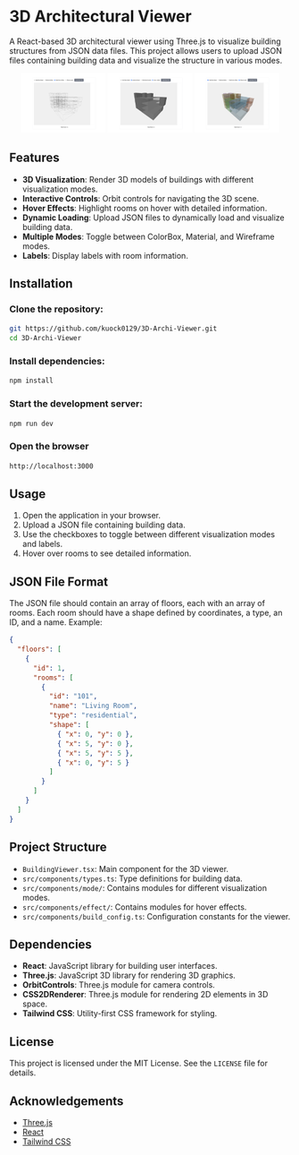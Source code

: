# 3D Architectural Viewer

A React-based 3D architectural viewer using Three.js to visualize building structures from JSON data files. This project allows users to upload JSON files containing building data and visualize the structure in various modes.

<p align="center">
    <img src="public/wireframe.png" width="30%" />
    <img src="public/material.png" width="30%" />
    <img src="public/colorBox.png" width="30%" />
</p>

## Features
- **3D Visualization**: Render 3D models of buildings with different visualization modes.
- **Interactive Controls**: Orbit controls for navigating the 3D scene.
- **Hover Effects**: Highlight rooms on hover with detailed information.
- **Dynamic Loading**: Upload JSON files to dynamically load and visualize building data.
- **Multiple Modes**: Toggle between ColorBox, Material, and Wireframe modes.
- **Labels**: Display labels with room information.

## Installation

### Clone the repository:
```sh
git https://github.com/kuock0129/3D-Archi-Viewer.git
cd 3D-Archi-Viewer
```

### Install dependencies:
```sh
npm install
```

### Start the development server:
```sh
npm run dev
```

### Open the browser
```sh
http://localhost:3000 
```

## Usage
1. Open the application in your browser.
2. Upload a JSON file containing building data.
3. Use the checkboxes to toggle between different visualization modes and labels.
4. Hover over rooms to see detailed information.

## JSON File Format
The JSON file should contain an array of floors, each with an array of rooms. Each room should have a shape defined by coordinates, a type, an ID, and a name. Example:

```json
{
  "floors": [
    {
      "id": 1,
      "rooms": [
        {
          "id": "101",
          "name": "Living Room",
          "type": "residential",
          "shape": [
            { "x": 0, "y": 0 },
            { "x": 5, "y": 0 },
            { "x": 5, "y": 5 },
            { "x": 0, "y": 5 }
          ]
        }
      ]
    }
  ]
}
```

## Project Structure
- `BuildingViewer.tsx`: Main component for the 3D viewer.
- `src/components/types.ts`: Type definitions for building data.
- `src/components/mode/`: Contains modules for different visualization modes.
- `src/components/effect/`: Contains modules for hover effects.
- `src/components/build_config.ts`: Configuration constants for the viewer.

## Dependencies
- **React**: JavaScript library for building user interfaces.
- **Three.js**: JavaScript 3D library for rendering 3D graphics.
- **OrbitControls**: Three.js module for camera controls.
- **CSS2DRenderer**: Three.js module for rendering 2D elements in 3D space.
- **Tailwind CSS**: Utility-first CSS framework for styling.

## License
This project is licensed under the MIT License. See the `LICENSE` file for details.

## Acknowledgements
- [Three.js](https://threejs.org/)
- [React](https://react.dev/)
- [Tailwind CSS](https://tailwindcss.com/)
